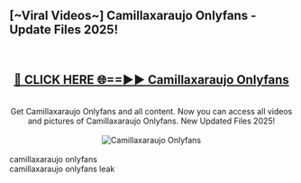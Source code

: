 <h2>[~Viral Videos~] Camillaxaraujo Onlyfans - Update Files 2025!</h2>
<br>
<div align="center">
<h2><a href="https://betterlinks.top/A2PfLJ" rel="nofollow">🔴 CLICK HERE 🌐==►► Camillaxaraujo Onlyfans</a></h2>
<br>
Get Camillaxaraujo Onlyfans and all content. Now you can access all videos and pictures of Camillaxaraujo Onlyfans. New Updated Files 2025!
<br>
<br>
<a href="https://betterlinks.top/A2PfLJ" rel="nofollow" data-target="animated-image.originalLink"><img src="https://i.ibb.co.com/WyWwxjT/player-gif2.gif" alt="Camillaxaraujo Onlyfans" style="max-width: 100%; display: inline-block;" data-target="animated-image.originalImage"></a>
</div>
<br>
camillaxaraujo onlyfans<br>
camillaxaraujo onlyfans leak